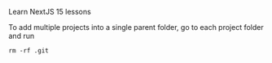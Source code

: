 Learn NextJS 15 lessons

To add multiple projects into a single parent folder, go to each project folder and run
```
rm -rf .git
```

